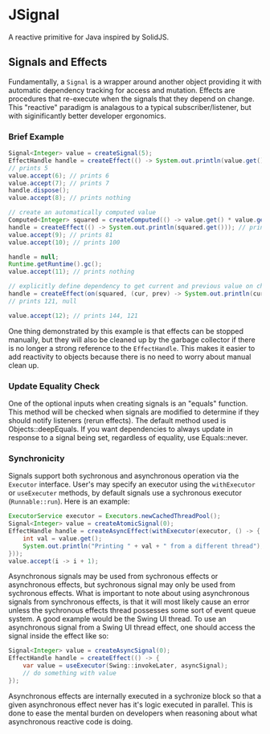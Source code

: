 # JSignal

A reactive primitive for Java inspired by SolidJS.

## Signals and Effects

Fundamentally, a `Signal` is a wrapper around another object providing it with automatic dependency tracking for access and mutation. Effects are procedures that re-execute when the signals that they depend on change. This "reactive" paradigm is analagous to a typical subscriber/listener, but with siginificantly better developer ergonomics.

### Brief Example

```java
Signal<Integer> value = createSignal(5);
EffectHandle handle = createEffect(() -> System.out.println(value.get()));
// prints 5
value.accept(6); // prints 6
value.accept(7); // prints 7
handle.dispose();
value.accept(8); // prints nothing

// create an automatically computed value
Computed<Integer> squared = createComputed(() -> value.get() * value.get());
handle = createEffect(() -> System.out.println(squared.get())); // prints 64
value.accept(9); // prints 81
value.accept(10); // prints 100

handle = null;
Runtime.getRuntime().gc();
value.accept(11); // prints nothing

// explicitly define dependency to get current and previous value on change
handle = createEffect(on(squared, (cur, prev) -> System.out.println(cur + ", " + prev)));
// prints 121, null

value.accept(12); // prints 144, 121
```

One thing demonstrated by this example is that effects can be stopped manually, but they will also be cleaned up by the garbage collector if there is no longer a strong reference to the `EffectHandle`. This makes it easier to add reactivity to objects because there is no need to worry about manual clean up.

### Update Equality Check

One of the optional inputs when creating signals is an "equals" function. This method will be checked when signals are modified to determine if they should notify listeners (rerun effects). The default method used is Objects::deepEquals. If you want dependencies to always update in response to a signal being set, regardless of equality, use Equals::never.

### Synchronicity

Signals support both sychronous and asynchronous operation via the `Executor` interface. User's may specify an executor using the `withExecutor` or `useExecuter` methods, by default signals use a sychronous executor (`Runnable::run`). Here is an example:

```java
ExecutorService executor = Executors.newCachedThreadPool();
Signal<Integer> value = createAtomicSignal(0);
EffectHandle handle = createAsyncEffect(withExecutor(executor, () -> {
    int val = value.get();
    System.out.println("Printing " + val + " from a different thread");
}));
value.accept(i -> i + 1);
```

Asynchronous signals may be used from sychronous effects or asynchronous effects, but sychronous signal may only be used from sychronous effects. What is important to note about using asynchronous signals from synchronous effects, is that it will most likely cause an error unless the sychronous effects thread possesses some sort of event queue system. A good example would be the Swing UI thread. To use an asynchronous signal from a Swing UI thread effect, one should access the signal inside the effect like so:

```java
Signal<Integer> value = createAsyncSignal(0);
EffectHandle handle = createEffect(() -> {
    var value = useExecutor(Swing::invokeLater, asyncSignal);
    // do something with value
});
```

Asynchronous effects are internally executed in a sychronize block so that a given asynchronous effect never has it's logic executed in parallel. This is done to ease the mental burden on developers when reasoning about what asynchronous reactive code is doing.
